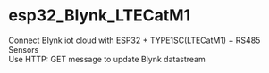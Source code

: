 # esp32_Blynk_LTECatM1
Connect Blynk iot cloud with ESP32 + TYPE1SC(LTECatM1) + RS485 Sensors  
Use HTTP: GET message to update Blynk datastream  
